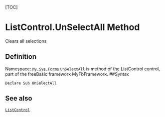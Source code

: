 [TOC]
# ListControl.UnSelectAll Method
Clears all selections
## Definition
Namespace: [`My.Sys.Forms`](My.Sys.Forms.md)
`UnSelectAll` is method of the ListControl control, part of the freeBasic framework MyFbFramework.
##Syntax
```freeBasic
Declare Sub UnSelectAll
```

## See also
[`ListControl`](ListControl.md)

